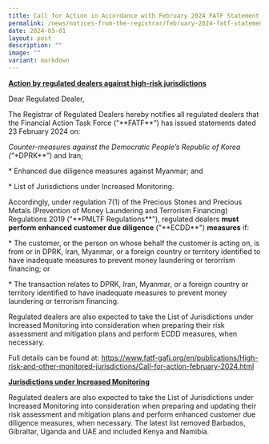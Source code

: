```yaml
---
title: Call for Action in Accordance with February 2024 FATF Statement
permalink: /news/notices-from-the-registrar/february-2024-fatf-statement/
date: 2024-03-01
layout: post
description: ""
image: ""
variant: markdown
---
```

<p><strong><u>Action by regulated dealers against high-risk jurisdictions</u></strong>
</p>
<p>Dear Regulated Dealer,</p>
<p>The Registrar of Regulated Dealers hereby notifies all regulated dealers
that the Financial Action Task Force (“**FATF**”) has issued statements
dated 23 February 2024 on:</p>
<p><em>Counter-measures against the Democratic People’s Republic of Korea (“</em>*DPRK**”)
and Iran;</p>
<p>* Enhanced due diligence measures against Myanmar; and</p>
<p>* List of Jurisdictions under Increased Monitoring.</p>
<p></p>
<p>Accordingly, under regulation 7(1) of the Precious Stones and Precious
Metals (Prevention of Money Laundering and Terrorism Financing) Regulations
2019 ("**PMLTF Regulations**"), regulated dealers <strong>must perform enhanced customer due diligence</strong> ("**ECDD**") <strong>measures</strong> if:</p>
<p>* The customer, or the person on whose behalf the customer is acting on,
is from or in DPRK, Iran, Myanmar, or a foreign country or territory identified
to have inadequate measures to prevent money laundering or terorrism financing;
or</p>
<p>* The transaction relates to DPRK, Iran, Myanmar, or a foreign country
or territory identified to have inadequate measures to prevent money laundering
or terrorism financing.</p>
<p>Regulated dealers are also expected to take the List of Jurisdictions
under Increased Monitoring into consideration when preparing their risk
assessment and mitigation plans and perform ECDD measures, when necessary.</p>
<p>Full details can be found at: <a href="https://www.fatf-gafi.org/en/publications/High-risk-and-other-monitored-jurisdictions/Call-for-action-february-2024.html" rel="noopener noreferrer nofollow" target="_blank">https://www.fatf-gafi.org/en/publications/High-risk-and-other-monitored-jurisdictions/Call-for-action-february-2024.html</a>
</p>
<p><strong><u>Jurisdictions under Increased Monitoring</u></strong>
</p>
<p>Regulated dealers are also expected to take the List of Jurisdictions
under Increased Monitoring into consideration when preparing and updating
their risk assessment and mitigation plans and perform enhanced customer
due diligence measures, when necessary. The latest list removed Barbados,
Gibraltar, Uganda and UAE and included Kenya and Namibia.</p>
<p></p>